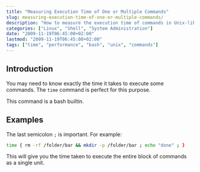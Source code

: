 ```yaml
---
title: "Measuring Execution Time of One or Multiple Commands"
slug: measuring-execution-time-of-one-or-multiple-commands/
description: "How to measure the execution time of commands in Unix-like systems"
categories: ["Linux", "Shell", "System Administration"]
date: "2009-11-19T06:45:00+02:00"
lastmod: "2009-11-19T06:45:00+02:00"
tags: ["time", "performance", "bash", "unix", "commands"]
---
```


## Introduction

You may need to know exactly the time it takes to execute some commands. The `time` command is perfect for this purpose.

This command is a bash builtin.

## Examples

The last semicolon `;` is important. For example:

```bash
time { rm -rf /folder/bar && mkdir -p /folder/bar ; echo "done" ; }
```

This will give you the time taken to execute the entire block of commands as a single unit.
